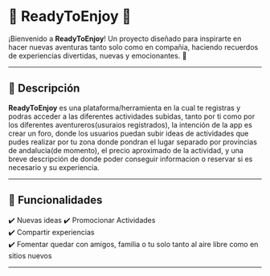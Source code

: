 # 🌟 ReadyToEnjoy 🎉  
¡Bienvenido a **ReadyToEnjoy**! Un proyecto diseñado para inspirarte en hacer nuevas aventuras tanto solo como en compañia,
haciendo recuerdos de experiencias divertidas, nuevas y emocionantes. 🚀  

---

## 📖 Descripción  
**ReadyToEnjoy** es una plataforma/herramienta en la cual te registras y podras acceder a las diferentes actividades subidas,
tanto por ti como por los diferentes aventureros(usuraios registrados), la intención de la app es crear un foro,
donde los usuarios puedan subir ideas de actividades que pudes realizar por tu zona donde pondran el lugar separado por provincias de andalucia(de momento),
el precio aproximado de la actividad, y una breve descripción de donde poder conseguir informacion o reservar si es necesario y su experiencia.  

---

## 🚀 Funcionalidades  
✔️  Nuevas ideas 
✔️  Promocionar Actividades  
✔️  Compartir experiencias  
✔️  Fomentar quedar con amigos, familia o tu solo tanto al aire libre como en sitios nuevos 

---
